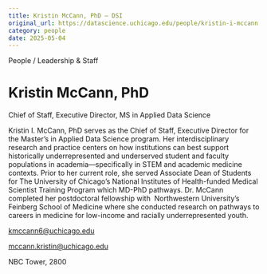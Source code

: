 ```yaml
---
title: Kristin McCann, PhD – DSI
original_url: https://datascience.uchicago.edu/people/kristin-i-mccann
category: people
date: 2025-05-04
---
```


People / Leadership & Staff

# Kristin McCann, PhD

Chief of Staff, Executive Director, MS in Applied Data Science

Kristin I. McCann, PhD serves as the Chief of Staff, Executive Director for the Master’s in Applied Data Science program. Her interdisciplinary research and practice centers on how institutions can best support historically underrepresented and underserved student and faculty populations in academia—specifically in STEM and academic medicine contexts. Prior to her current role, she served Associate Dean of Students for The University of Chicago’s National Institutes of Health-funded Medical Scientist Training Program which MD-PhD pathways. Dr. McCann completed her postdoctoral fellowship with  Northwestern University’s Feinberg School of Medicine where she conducted research on pathways to careers in medicine for low-income and racially underrepresented youth.

kmccann6@uchicago.edu

mccann.kristin@uchicago.edu

NBC Tower, 2800